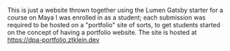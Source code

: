 This is just a website thrown together using the Lumen Gatsby starter for a course on Maya I was enrolled in as a student; each submission was required to be hosted on a "portfolio" site of sorts, to get students started on the concept of having a portfolio website. The site is hosted at https://dpa-portfolio.ztklein.dev